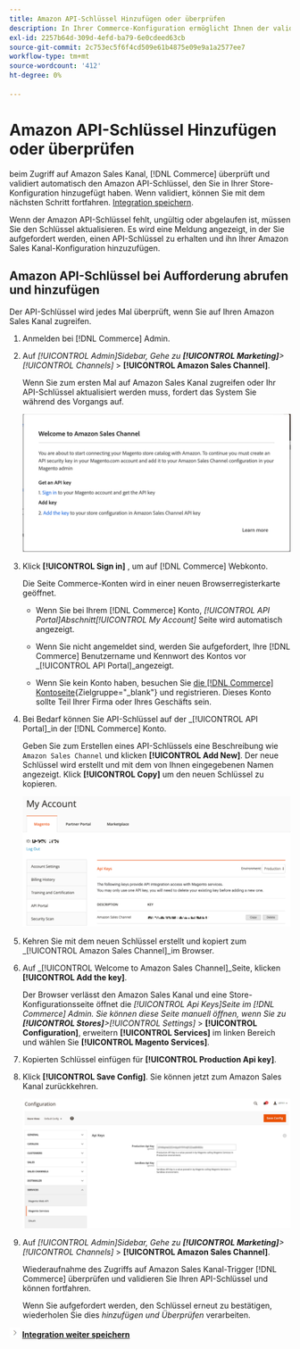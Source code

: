 ```yaml
---
title: Amazon API-Schlüssel Hinzufügen oder überprüfen
description: In Ihrer Commerce-Konfiguration ermöglicht Ihnen der validierte Amazon API-Schlüssel die Integration Ihrer Geschäfte mit Ihrem Amazon Seller-Konto.
exl-id: 2257b64d-309d-4efd-ba79-6e0cdeed63cb
source-git-commit: 2c753ec5f6f4cd509e61b4875e09e9a1a2577ee7
workflow-type: tm+mt
source-wordcount: '412'
ht-degree: 0%

---
```


# Amazon API-Schlüssel Hinzufügen oder überprüfen

beim Zugriff auf Amazon Sales Kanal, [!DNL Commerce] überprüft und validiert automatisch den Amazon API-Schlüssel, den Sie in Ihrer Store-Konfiguration hinzugefügt haben. Wenn validiert, können Sie mit dem nächsten Schritt fortfahren. [Integration speichern](./store-integration.md).

Wenn der Amazon API-Schlüssel fehlt, ungültig oder abgelaufen ist, müssen Sie den Schlüssel aktualisieren. Es wird eine Meldung angezeigt, in der Sie aufgefordert werden, einen API-Schlüssel zu erhalten und ihn Ihrer Amazon Sales Kanal-Konfiguration hinzuzufügen.

## Amazon API-Schlüssel bei Aufforderung abrufen und hinzufügen

Der API-Schlüssel wird jedes Mal überprüft, wenn Sie auf Ihren Amazon Sales Kanal zugreifen.

1. Anmelden bei [!DNL Commerce] Admin.

1. Auf _[!UICONTROL Admin]_Sidebar, Gehe zu **[!UICONTROL Marketing]**>_[!UICONTROL Channels]_ > **[!UICONTROL Amazon Sales Channel]**.

   Wenn Sie zum ersten Mal auf Amazon Sales Kanal zugreifen oder Ihr API-Schlüssel aktualisiert werden muss, fordert das System Sie während des Vorgangs auf.

   ![Eingabeaufforderung für Amazon API-Schlüssel abrufen und Hinzufügen](assets/amazon-api-verification-prompt.png)

1. Klick **[!UICONTROL Sign in]** , um auf [!DNL Commerce] Webkonto.

   Die Seite Commerce-Konten wird in einer neuen Browserregisterkarte geöffnet.

   - Wenn Sie bei Ihrem [!DNL Commerce] Konto, _[!UICONTROL API Portal]_Abschnitt_[!UICONTROL My Account]_ Seite wird automatisch angezeigt.

   - Wenn Sie nicht angemeldet sind, werden Sie aufgefordert, Ihre [!DNL Commerce] Benutzername und Kennwort des Kontos vor _[!UICONTROL API Portal]_angezeigt.

   - Wenn Sie kein Konto haben, besuchen Sie [die [!DNL Commerce] Kontoseite](https://account.magento.com/customer/account/login/){Zielgruppe=&quot;_blank&quot;} und registrieren. Dieses Konto sollte Teil Ihrer Firma oder Ihres Geschäfts sein.

1. Bei Bedarf können Sie API-Schlüssel auf der _[!UICONTROL API Portal]_in der [!DNL Commerce] Konto.

   Geben Sie zum Erstellen eines API-Schlüssels eine Beschreibung wie `Amazon Sales Channel` und klicken **[!UICONTROL Add New]**. Der neue Schlüssel wird erstellt und mit dem von Ihnen eingegebenen Namen angezeigt. Klick **[!UICONTROL Copy]** um den neuen Schlüssel zu kopieren.

   ![API-Schlüssel erstellen oder kopieren](assets/amazon-add-api-key.png)

1. Kehren Sie mit dem neuen Schlüssel erstellt und kopiert zum _[!UICONTROL Amazon Sales Channel]_im Browser.

1. Auf _[!UICONTROL Welcome to Amazon Sales Channel]_Seite, klicken **[!UICONTROL Add the key]**.

   Der Browser verlässt den Amazon Sales Kanal und eine Store-Konfigurationsseite öffnet die _[!UICONTROL Api Keys]_Seite im [!DNL Commerce] Admin. Sie können diese Seite manuell öffnen, wenn Sie zu **[!UICONTROL Stores]**>_[!UICONTROL Settings]_ > **[!UICONTROL Configuration]**, erweitern **[!UICONTROL Services]** im linken Bereich und wählen Sie **[!UICONTROL Magento Services]**.

1. Kopierten Schlüssel einfügen für **[!UICONTROL Production Api key]**.

1. Klick **[!UICONTROL Save Config]**. Sie können jetzt zum Amazon Sales Kanal zurückkehren.

   ![Ihren API-Schlüssel in Ihrer Store-Konfiguration hinzufügen](assets/config-magento-services-api-screen.png)

1. Auf _[!UICONTROL Admin]_Sidebar, Gehe zu **[!UICONTROL Marketing]**>_[!UICONTROL Channels]_ > **[!UICONTROL Amazon Sales Channel]**.

   Wiederaufnahme des Zugriffs auf Amazon Sales Kanal-Trigger [!DNL Commerce] überprüfen und validieren Sie Ihren API-Schlüssel und können fortfahren.

   Wenn Sie aufgefordert werden, den Schlüssel erneut zu bestätigen, wiederholen Sie dies _hinzufügen und Überprüfen_ verarbeiten.

![Nächstes Symbol](assets/btn-next.png) [**Integration weiter speichern**](./store-integration.md)
